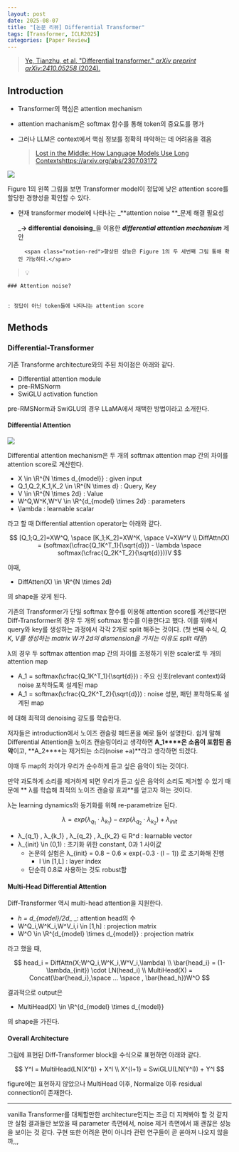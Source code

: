 ```yaml
---
layout: post
date: 2025-08-07
title: "[논문 리뷰] Differential Transformer"
tags: [Transformer, ICLR2025]
categories: [Paper Review]
---
```


> [Ye, Tianzhu, et al. "Differential transformer." ](https://arxiv.org/abs/2410.05258)[_arXiv preprint arXiv:2410.05258_](https://arxiv.org/abs/2410.05258)[ (2024).](https://arxiv.org/abs/2410.05258)



## Introduction

- Transformer의 핵심은 attention mechanism
- attention machanism은 softmax 함수를 통해 token의 중요도를 평가
- 그러나 LLM은 context에서 핵심 정보를 정확히 파악하는 데 어려움을 겪음

	> [Lost in the Middle: How Language Models Use Long Contextshttps://arxiv.org/abs/2307.03172](https://arxiv.org/abs/2307.03172)


![](https://prod-files-secure.s3.us-west-2.amazonaws.com/542b861c-36a8-4051-84e5-8804b6728dba/9083ea56-691a-4752-ae26-47f403431ac8/image.png?X-Amz-Algorithm=AWS4-HMAC-SHA256&X-Amz-Content-Sha256=UNSIGNED-PAYLOAD&X-Amz-Credential=ASIAZI2LB466QEDXDJNI%2F20250812%2Fus-west-2%2Fs3%2Faws4_request&X-Amz-Date=20250812T041732Z&X-Amz-Expires=3600&X-Amz-Security-Token=IQoJb3JpZ2luX2VjEL%2F%2F%2F%2F%2F%2F%2F%2F%2F%2F%2FwEaCXVzLXdlc3QtMiJHMEUCIQDV0eNQZOgWoQ9ZfsPH8nutRUhh0TDfI3HEB5PQB0eamAIgCmP0GsLTLlXLFXT7wllPG1TGGk%2BqnUgyeD0h%2FPG44fMqiAQI%2BP%2F%2F%2F%2F%2F%2F%2F%2F%2F%2FARAAGgw2Mzc0MjMxODM4MDUiDEKJ9SPFVuHAMeevhSrcA13OrwS%2BqOGRYRiT7xUAI1sqDKZndB5ZV6Tni7dncHT9TV2%2Fu3HNyt45f8ZDXVEIlhH7LawZLeT%2FtZPCUOVi%2BBl3qJjqO%2B%2FtbTK0QlpgMi8iBDB%2FGOur%2BYpu1XFZimuHfflKr7kWjN8eLmcPWe4mFoWptJPGoyTEswWgODVH2YIOT6Q9kMpsQrfOoB%2Bw6iP6eSySoGKMW%2FDzAS3PMK%2Fk5jlTzalUDG4nW8JCCpN4%2BBDZkK5zgHkEBuaOpa8Xoa%2B%2Fcp3l3ZIIdUsojstBVyc9HLJiR%2B%2B%2FQzlkl2OosNSVrypUi7%2BTJfI7E8A%2BU8JEOnlpob08jPnkr%2BNL3qcXDgOROO%2FTZlgvZQ4cPvfs7T6v9tc%2BdiQo6sGAyH7TmZbAWc4L9rzIxNH9%2FpB%2FXQZzMZl6XII%2BNlkQW%2Bc7lYyoz%2FxmmMtIaDxNmjZGqAQIhM1e%2BGjNH0t%2BuDq94cZVM%2FO2kpZwBC%2F24tEN7ztXw6L%2FSz%2BiiF%2Fp1G4D8nv13YLWzQNoiC4cdlghT5GDUodWXKT4RX0kuJqn09AGMWOCBnjJS68DmPYUKeVQgOHkK9N3T6YHYGeL1%2FdipeeXSk2Daq5ls3QulGNZpOoDZTN4Un6w0HyLr3OB%2B6G1s8X7OEW%2B3PW3MPjv6cQGOqUBojyAFYTmNb8%2FvWsLubRqVvAidMKHHZQIjw1yIUmWaAZNd%2BI1mq7Dr3ZfT7RdkXay9bZsGHNNPyutosl6p7C6lnfcmUCpOXsnxKxhIT7Y5pKlFzWaBHVtWfwKZq2ROTUWBGsHTIs5tAAJW2m6e5NF1mK1W6jVkzFfTQtii90QjeZg6UXS2fkjeu6xJ025E%2FGxbbIgIMOyqqK%2FcyMPFLS6CeRCdLC5&X-Amz-Signature=0c1746348c6dc6cb1637d3d6916ad4a4e4cebdb2f2bc0b232e7467a3478774d6&X-Amz-SignedHeaders=host&x-amz-checksum-mode=ENABLED&x-id=GetObject)


Figure 1의 왼쪽 그림을 보면 Transformer model이 정답에 낮은 attention score를 할당한 경향성을 확인할 수 있다.

- 현재 transformer model에 나타나는 _**attention noise **_문제 해결 필요성

	_**→ differential denoising**_을 이용한 _**differential attention mechanism**_ 제안


		<span class="notion-red">향상된 성능은 Figure 1의 두 세번째 그림 통해 확인 가능하다.</span>


> 💡 


	### Attention noise?


	: 정답이 아닌 token들에 나타나는 attention score



## Methods



### Differential-Transformer


기존 Transforme architecture와의 주된 차이점은 아래와 같다.

- Differential attention module
- pre-RMSNorm
- SwiGLU activation function

pre-RMSNorm과 SwiGLU의 경우 LLaMA에서 채택한 방법이라고 소개한다.



#### Differential Attention


![](https://prod-files-secure.s3.us-west-2.amazonaws.com/542b861c-36a8-4051-84e5-8804b6728dba/116d70b2-1963-4810-9167-f4c7d8a06e8f/image.png?X-Amz-Algorithm=AWS4-HMAC-SHA256&X-Amz-Content-Sha256=UNSIGNED-PAYLOAD&X-Amz-Credential=ASIAZI2LB466QEDXDJNI%2F20250812%2Fus-west-2%2Fs3%2Faws4_request&X-Amz-Date=20250812T041732Z&X-Amz-Expires=3600&X-Amz-Security-Token=IQoJb3JpZ2luX2VjEL%2F%2F%2F%2F%2F%2F%2F%2F%2F%2F%2FwEaCXVzLXdlc3QtMiJHMEUCIQDV0eNQZOgWoQ9ZfsPH8nutRUhh0TDfI3HEB5PQB0eamAIgCmP0GsLTLlXLFXT7wllPG1TGGk%2BqnUgyeD0h%2FPG44fMqiAQI%2BP%2F%2F%2F%2F%2F%2F%2F%2F%2F%2FARAAGgw2Mzc0MjMxODM4MDUiDEKJ9SPFVuHAMeevhSrcA13OrwS%2BqOGRYRiT7xUAI1sqDKZndB5ZV6Tni7dncHT9TV2%2Fu3HNyt45f8ZDXVEIlhH7LawZLeT%2FtZPCUOVi%2BBl3qJjqO%2B%2FtbTK0QlpgMi8iBDB%2FGOur%2BYpu1XFZimuHfflKr7kWjN8eLmcPWe4mFoWptJPGoyTEswWgODVH2YIOT6Q9kMpsQrfOoB%2Bw6iP6eSySoGKMW%2FDzAS3PMK%2Fk5jlTzalUDG4nW8JCCpN4%2BBDZkK5zgHkEBuaOpa8Xoa%2B%2Fcp3l3ZIIdUsojstBVyc9HLJiR%2B%2B%2FQzlkl2OosNSVrypUi7%2BTJfI7E8A%2BU8JEOnlpob08jPnkr%2BNL3qcXDgOROO%2FTZlgvZQ4cPvfs7T6v9tc%2BdiQo6sGAyH7TmZbAWc4L9rzIxNH9%2FpB%2FXQZzMZl6XII%2BNlkQW%2Bc7lYyoz%2FxmmMtIaDxNmjZGqAQIhM1e%2BGjNH0t%2BuDq94cZVM%2FO2kpZwBC%2F24tEN7ztXw6L%2FSz%2BiiF%2Fp1G4D8nv13YLWzQNoiC4cdlghT5GDUodWXKT4RX0kuJqn09AGMWOCBnjJS68DmPYUKeVQgOHkK9N3T6YHYGeL1%2FdipeeXSk2Daq5ls3QulGNZpOoDZTN4Un6w0HyLr3OB%2B6G1s8X7OEW%2B3PW3MPjv6cQGOqUBojyAFYTmNb8%2FvWsLubRqVvAidMKHHZQIjw1yIUmWaAZNd%2BI1mq7Dr3ZfT7RdkXay9bZsGHNNPyutosl6p7C6lnfcmUCpOXsnxKxhIT7Y5pKlFzWaBHVtWfwKZq2ROTUWBGsHTIs5tAAJW2m6e5NF1mK1W6jVkzFfTQtii90QjeZg6UXS2fkjeu6xJ025E%2FGxbbIgIMOyqqK%2FcyMPFLS6CeRCdLC5&X-Amz-Signature=379fcf8792ebc75da1f600ab50b1c9e1800464eebd4d46ce1e947c105580a7f8&X-Amz-SignedHeaders=host&x-amz-checksum-mode=ENABLED&x-id=GetObject)


Differential attention mechanism은 두 개의 softmax attention map 간의 차이를 attention score로 계산한다.

- X \in \R^{N \times d\_{model}} : given input
- Q\_1,Q\_2,K\_1,K\_2 \in \R^{N \times d} : Query, Key
- V \in \R^{N \times 2d} : Value
- W^Q,W^K,W^V \in \R^{d\_{model} \times 2d} : parameters
- \lambda : learnable scalar

라고 할 때 Differential attention operator는 아래와 같다.


$$
[Q_1;Q_2]=XW^Q, \space [K_1;K_2]=XW^K, \space V=XW^V \\
DiffAttn(X) = (softmax(\cfrac{Q_1K^T_1}{\sqrt{d}}) - \lambda \space softmax(\cfrac{Q_2K^T_2}{\sqrt{d}}))V
$$


이때,

- DiffAtten(X) \in \R^{N \times 2d}

의 shape을 갖게 된다.


기존의 Transformer가 단일 softmax 함수를 이용해 attention score를 계산했다면 Diff-Transformer의 경우 두 개의 softmax 함수를 이용한다고 했다. 이를 위해서 query와 key를 생성하는 과정에서 각각 2개로 split 해주는 것이다. <span class="notion-red">(첫 번째 수식, </span><span class="notion-red">_Q, K, V를 생성하는 matrix W가 2d의 dismension을 가지는 이유도 split 때문_</span><span class="notion-red">)</span>


 λ의 경우 두 softmax attention map 간의 차이를 조정하기 위한 scaler로 두 개의 attention map

- A\_1 = softmax(\cfrac{Q\_1K^T\_1}{\sqrt{d}}) : 주요 신호(relevant context)와 noise 포착하도록 설계된 map
- A\_1 = softmax(\cfrac{Q\_2K^T\_2}{\sqrt{d}}) : noise 성분, 패턴 포착하도록 설계된 map 

에 대해 최적의 denoising 강도를 학습한다.


저자들은 introduction에서 노이즈 캔슬링 헤드폰을 예로 들어 설명한다. 쉽게 말해 Differential Attention을 노이즈 캔슬링이라고 생각하면 **A\_1****은 소음이 포함된 음악**이고, **A\_2****는 제거되는 소리(noise +a)**라고 생각하면 되겠다. 


이때 두 map의 차이가 우리가 순수하게 듣고 싶은 음악이 되는 것이다. 


만약 과도하게 소리를 제거하게 되면 우리가 듣고 싶은 음악의 소리도 제거할 수 있기 때문에 ** λ를 학습해 최적의 노이즈 캔슬링 효과**를 얻고자 하는 것이다.


λ는 learning dynamics와 동기화를 위해 re-parametrize 된다.


$$
\lambda = exp(\lambda_{q_1} \cdot \lambda_{k_1}) - exp(\lambda_{q_2} \cdot \lambda_{k_2}) + \lambda_{init}
$$

- λ\_{q\_1} , λ\_{k\_1} , λ\_{q\_2} , λ\_{k\_2} ∈ R^d : learnable vector
- λ\_{init} \in (0,1) : 초기화 위한 constant, 0과 1 사이값
	- 논문의 실험은 λ\_{init} = 0.8 − 0.6 × exp(−0.3 · (l − 1)) 로 초기화해 진행
		- l \in [1,L] : layer index
	- 단순히 0.8로 사용하는 것도 robust함


#### **Multi-Head Differential Attention**


Diff-Transformer 역시 multi-head attention을 지원한다.

- _h = d\_{model}/2d__ _: attention head의 수
- W^Q\_i,W^K\_i,W^V\_i,i \in [1,h] : projection matrix
- W^O \in \R^{d\_{model} \times d\_{model}} : projection matrix

라고 했을 때,


$$
head_i = DiffAttn(X;W^Q_i,W^K_i,W^V_i,\lambda) \\
\bar{head_i} = (1-\lambda_{init}) \cdot LN(head_i) \\
MultiHead(X) = Concat(\bar{head_i},\space ... \space , \bar{head_h})W^O
$$


결과적으로 output은

- MultiHead(X) \in \R^{d\_{model} \times d\_{model}}

의 shape을 가진다.



#### Overall Architecture


그림에 표현된 Diff-Transformer block을 수식으로 표현하면 아래와 같다.


$$
Y^l = MultiHead(LN(X^l)) + X^l \\
X^{l+1} = SwiGLU(LN(Y^l)) + Y^l
$$


figure에는 표현하지 않았으나 MultiHead 이후, Normalize 이후 residual connection이 존재한다.


---


vanilla Transformer를 대체할만한 architecture인지는 조금 더 지켜봐야 할 것 같지만 실험 결과들만 보았을 때 parameter 측면에서, noise 제거 측면에서 꽤 괜찮은 성능을 보이는 것 같다. 구현 또한 어려운 편이 아니라 관련 연구들이 곧 쏟아져 나오지 않을까,,,

